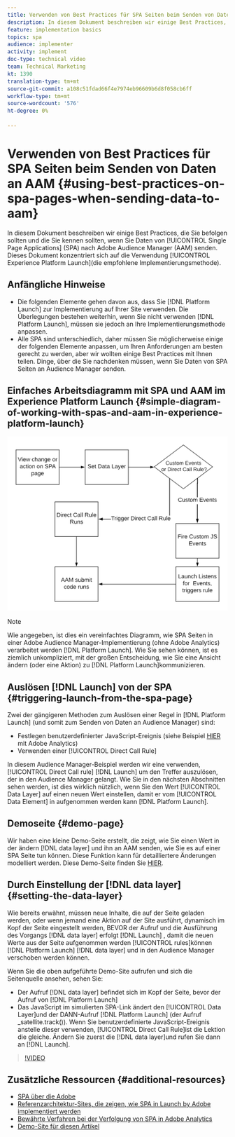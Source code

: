 ```yaml
---
title: Verwenden von Best Practices für SPA Seiten beim Senden von Daten an AAM
description: In diesem Dokument beschreiben wir einige Best Practices, die Sie befolgen sollten und die Sie kennen sollten, wenn Sie Daten von Einzelseitenanwendungen (SPA) an Adobe Audience Manager (AAM) senden. Dieses Dokument konzentriert sich auf die Verwendung von Launch by Adobe, der empfohlenen Implementierungsmethode.
feature: implementation basics
topics: spa
audience: implementer
activity: implement
doc-type: technical video
team: Technical Marketing
kt: 1390
translation-type: tm+mt
source-git-commit: a108c51fdad66f4e7974eb96609b6d8f058cb6ff
workflow-type: tm+mt
source-wordcount: '576'
ht-degree: 0%

---
```



# Verwenden von Best Practices für SPA Seiten beim Senden von Daten an AAM {#using-best-practices-on-spa-pages-when-sending-data-to-aam}

In diesem Dokument beschreiben wir einige Best Practices, die Sie befolgen sollten und die Sie kennen sollten, wenn Sie Daten von [!UICONTROL Single Page Applications] (SPA) nach Adobe Audience Manager (AAM) senden. Dieses Dokument konzentriert sich auf die Verwendung [!UICONTROL Experience Platform Launch](die empfohlene Implementierungsmethode).

## Anfängliche Hinweise

* Die folgenden Elemente gehen davon aus, dass Sie [!DNL Platform Launch] zur Implementierung auf Ihrer Site verwenden. Die Überlegungen bestehen weiterhin, wenn Sie nicht verwenden [!DNL Platform Launch], müssen sie jedoch an Ihre Implementierungsmethode anpassen.
* Alle SPA sind unterschiedlich, daher müssen Sie möglicherweise einige der folgenden Elemente anpassen, um Ihren Anforderungen am besten gerecht zu werden, aber wir wollten einige Best Practices mit Ihnen teilen. Dinge, über die Sie nachdenken müssen, wenn Sie Daten von SPA Seiten an Audience Manager senden.

## Einfaches Arbeitsdiagramm mit SPA und AAM im Experience Platform Launch {#simple-diagram-of-working-with-spas-and-aam-in-experience-platform-launch}

![spa in [!DNL launch]](assets/spa_for_aam_in_launch.png)

>[!NOTE]
>Wie angegeben, ist dies ein vereinfachtes Diagramm, wie SPA Seiten in einer Adobe Audience Manager-Implementierung (ohne Adobe Analytics) verarbeitet werden [!DNL Platform Launch]. Wie Sie sehen können, ist es ziemlich unkompliziert, mit der großen Entscheidung, wie Sie eine Ansicht ändern (oder eine Aktion) zu [!DNL Platform Launch]kommunizieren.

## Auslösen [!DNL Launch] von der SPA {#triggering-launch-from-the-spa-page}

Zwei der gängigeren Methoden zum Auslösen einer Regel in [!DNL Platform Launch] (und somit zum Senden von Daten an Audience Manager) sind:

* Festlegen benutzerdefinierter JavaScript-Ereignis (siehe Beispiel [HIER](https://helpx.adobe.com/analytics/kt/using/spa-analytics-best-practices-feature-video-use.html) mit Adobe Analytics)
* Verwenden einer [!UICONTROL Direct Call Rule]

In diesem Audience Manager-Beispiel werden wir eine verwenden, [!UICONTROL Direct Call rule] [!DNL Launch] um den Treffer auszulösen, der in den Audience Manager gelangt. Wie Sie in den nächsten Abschnitten sehen werden, ist dies wirklich nützlich, wenn Sie den Wert [!UICONTROL Data Layer] auf einen neuen Wert einstellen, damit er vom [!UICONTROL Data Element] in aufgenommen werden kann [!DNL Platform Launch].

## Demoseite {#demo-page}

Wir haben eine kleine Demo-Seite erstellt, die zeigt, wie Sie einen Wert in der ändern [!DNL data layer] und ihn an AAM senden, wie Sie es auf einer SPA Seite tun können. Diese Funktion kann für detailliertere Änderungen modelliert werden. Diese Demo-Seite finden Sie [HIER](https://aam.enablementadobe.com/SPA-Launch.html).

## Durch Einstellung der [!DNL data layer] {#setting-the-data-layer}

Wie bereits erwähnt, müssen neue Inhalte, die auf der Seite geladen werden, oder wenn jemand eine Aktion auf der Site ausführt, dynamisch im Kopf der Seite eingestellt werden, BEVOR der Aufruf und die Ausführung des Vorgangs [!DNL data layer] erfolgt [!DNL Launch] , damit die neuen Werte aus der Seite aufgenommen werden [!UICONTROL rules]können [!DNL Platform Launch] [!DNL data layer] und in den Audience Manager verschoben werden können.

Wenn Sie die oben aufgeführte Demo-Site aufrufen und sich die Seitenquelle ansehen, sehen Sie:

* Der Aufruf [!DNL data layer] befindet sich im Kopf der Seite, bevor der Aufruf von [!DNL Platform Launch]
* Das JavaScript im simulierten SPA-Link ändert den [!UICONTROL Data Layer]und der DANN-Aufruf [!DNL Platform Launch] (der Aufruf _satellite.track()). Wenn Sie benutzerdefinierte JavaScript-Ereignis anstelle dieser verwenden, [!UICONTROL Direct Call Rule]ist die Lektion die gleiche. Ändern Sie zuerst die [!DNL data layer]und rufen Sie dann an [!DNL Launch].

>[!VIDEO](https://video.tv.adobe.com/v/23322/?quality=12)

## Zusätzliche Ressourcen {#additional-resources}

* [SPA über die Adobe](https://forums.adobe.com/thread/2451022)
* [Referenzarchitektur-Sites, die zeigen, wie SPA in Launch by Adobe implementiert werden](https://helpx.adobe.com/experience-manager/kt/integration/using/launch-reference-architecture-SPA-tutorial-implement.html)
* [Bewährte Verfahren bei der Verfolgung von SPA in Adobe Analytics](https://helpx.adobe.com/analytics/kt/using/spa-analytics-best-practices-feature-video-use.html)
* [Demo-Site für diesen Artikel](https://aam.enablementadobe.com/SPA-Launch.html)
